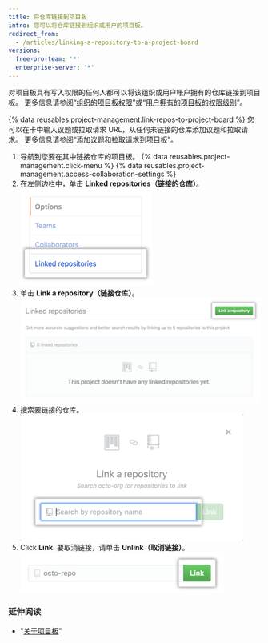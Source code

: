 ```yaml
---
title: 将仓库链接到项目板
intro: 您可以将仓库链接到组织或用户的项目板。
redirect_from:
  - /articles/linking-a-repository-to-a-project-board
versions:
  free-pro-team: '*'
  enterprise-server: '*'
---
```


对项目板具有写入权限的任何人都可以将该组织或用户帐户拥有的仓库链接到项目板。 更多信息请参阅“[组织的项目板权限](/articles/project-board-permissions-for-an-organization/)”或“[用户拥有的项目板的权限级别](/articles/permission-levels-for-user-owned-project-boards/)”。

{% data reusables.project-management.link-repos-to-project-board %} 您可以在卡中输入议题或拉取请求 URL，从任何未链接的仓库添加议题和拉取请求。 更多信息请参阅“[添加议题和拉取请求到项目板](/articles/adding-issues-and-pull-requests-to-a-project-board)”。

1. 导航到您要在其中链接仓库的项目板。
{% data reusables.project-management.click-menu %}
{% data reusables.project-management.access-collaboration-settings %}
4. 在左侧边栏中，单击 **Linked repositories（链接的仓库）**。 ![左侧边栏中链接的仓库菜单选项](/assets/images/help/projects/project-board-linked-repositories-setting.png)
5. 单击 **Link a repository（链接仓库）**。 ![链接的仓库选项卡中的链接仓库按钮](/assets/images/help/projects/link-repository-button.png)
6. 搜索要链接的仓库。 ![链接仓库窗口中的搜索字段](/assets/images/help/projects/search-to-link-repository.png)
7. Click **Link**. 要取消链接，请单击 **Unlink（取消链接）**。 ![链接按钮](/assets/images/help/projects/link-button.png)

### 延伸阅读

- "[关于项目板](/articles/about-project-boards)"
